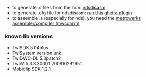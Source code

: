 - to generate .s files from the rom: [ndsdisasm](https://github.com/pikalaxalt/ndsdisasm)
- to generate .cfg file for ndsdisasm: [run this ghidra plugin](https://github.com/CacaBueno64/ie3ogres/blob/main/tools/ExportSymbolsToCfg.py)
- to assemble .s (especially for nds), you need the [metrowerks assembler/compiler (mwccarm)](https://github.com/decompme/compilers/releases/download/compilers)

### known lib versions
- TwlSDK 5.04plus
- TwlSystem version unk
- TwlDWC-DL 5.3patch2
- TwlWifi 3.3.30001.200910291651
- Mobiclip SDK 1.2.1
